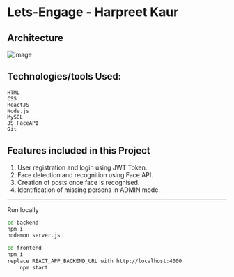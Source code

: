# Lets-Engage - Harpreet Kaur

## Architecture

![image](https://user-images.githubusercontent.com/95997828/170783261-723c1c9e-8e84-4f72-a13a-b9d37f85535e.png)

## Technologies/tools Used:

    HTML
    CSS
    ReactJS
    Node.js
    MySQL
    JS FaceAPI
    Git

## Features included in this Project

1. User registration and login using JWT Token.
2. Face detection and recognition using Face API.
3. Creation of posts once face is recognised.
4. Identification of missing persons in ADMIN mode.

---

Run locally

```sh
cd backend
npm i
nodemon server.js
```

```sh
cd frontend
npm i
replace REACT_APP_BACKEND_URL with http://localhost:4000
    npm start
```
